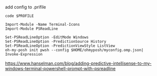 
add config to .prifile

```
code $PROFILE
```

```
Import-Module -Name Terminal-Icons
Import-Module PSReadLine

Set-PSReadLineOption -EditMode Windows
Set-PSReadLineOption -PredictionSource History
Set-PSReadLineOption -PredictionViewStyle ListView
oh-my-posh init pwsh --config $HOME/ohmyposh/myconfig.omp.json| Invoke-Expression
```

https://www.hanselman.com/blog/adding-predictive-intellisense-to-my-windows-terminal-powershell-prompt-with-psreadline



